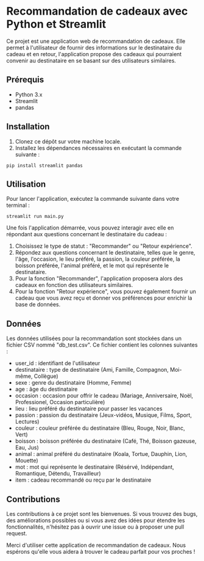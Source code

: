 # Recommandation de cadeaux avec Python et Streamlit

Ce projet est une application web de recommandation de cadeaux. Elle permet à l'utilisateur de fournir des informations sur le destinataire du cadeau et en retour, l'application propose des cadeaux qui pourraient convenir au destinataire en se basant sur des utilisateurs similaires.

## Prérequis

- Python 3.x
- Streamlit
- pandas

## Installation

1. Clonez ce dépôt sur votre machine locale.
2. Installez les dépendances nécessaires en exécutant la commande suivante :
```
pip install streamlit pandas
```

## Utilisation

Pour lancer l'application, exécutez la commande suivante dans votre terminal :
```
streamlit run main.py
```

Une fois l'application démarrée, vous pouvez interagir avec elle en répondant aux questions concernant le destinataire du cadeau :

1. Choisissez le type de statut : "Recommander" ou "Retour expérience".
2. Répondez aux questions concernant le destinataire, telles que le genre, l'âge, l'occasion, le lieu préféré, la passion, la couleur préférée, la boisson préférée, l'animal préféré, et le mot qui représente le destinataire.
3. Pour la fonction "Recommander", l'application proposera alors des cadeaux en fonction des utilisateurs similaires.
4. Pour la fonction "Retour expérience", vous pouvez également fournir un cadeau que vous avez reçu et donner vos préférences pour enrichir la base de données.

## Données

Les données utilisées pour la recommandation sont stockées dans un fichier CSV nommé "db_test.csv". Ce fichier contient les colonnes suivantes :

- user_id : identifiant de l'utilisateur
- destinataire : type de destinataire (Ami, Famille, Compagnon, Moi-même, Collègue)
- sexe : genre du destinataire (Homme, Femme)
- age : âge du destinataire
- occasion : occasion pour offrir le cadeau (Mariage, Anniversaire, Noël, Professionel, Occasion particulière)
- lieu : lieu préféré du destinataire pour passer les vacances
- passion : passion du destinataire (Jeux-vidéos, Musique, Films, Sport, Lectures)
- couleur : couleur préférée du destinataire (Bleu, Rouge, Noir, Blanc, Vert)
- boisson : boisson préférée du destinataire (Café, Thé, Boisson gazeuse, Eau, Jus)
- animal : animal préféré du destinataire (Koala, Tortue, Dauphin, Lion, Mouette)
- mot : mot qui représente le destinataire (Résérvé, Indépendant, Romantique, Détendu, Travailleur)
- item : cadeau recommandé ou reçu par le destinataire

## Contributions

Les contributions à ce projet sont les bienvenues. Si vous trouvez des bugs, des améliorations possibles ou si vous avez des idées pour étendre les fonctionnalités, n'hésitez pas à ouvrir une issue ou à proposer une pull request.

Merci d'utiliser cette application de recommandation de cadeaux. Nous espérons qu'elle vous aidera à trouver le cadeau parfait pour vos proches !

